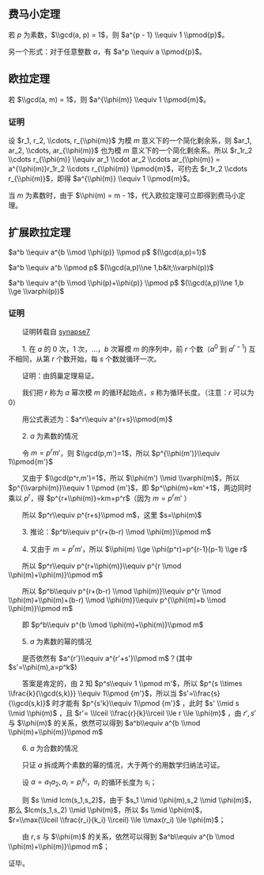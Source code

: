 ## 费马小定理

若 $p$ 为素数，$\\gcd(a, p) = 1$，则 $a^{p - 1} \\equiv 1 \\pmod{p}$。

另一个形式：对于任意整数 $a$，有 $a^p \\equiv a \\pmod{p}$。

## 欧拉定理

若 $\\gcd(a, m) = 1$，则 $a^{\\phi(m)} \\equiv 1 \\pmod{m}$。

### 证明

设 $r_1, r_2, \\cdots, r_{\\phi(m)}$ 为模 $m$ 意义下的一个简化剩余系，则 $ar_1, ar_2, \\cdots, ar_{\\phi(m)}$ 也为模 $m$ 意义下的一个简化剩余系。所以 $r_1r_2 \\cdots r_{\\phi(m)} \\equiv ar_1 \\cdot ar_2 \\cdots ar_{\\phi(m)} = a^{\\phi(m)}r_1r_2 \\cdots r_{\\phi(m)} \\pmod{m}$，可约去 $r_1r_2 \\cdots r_{\\phi(m)}$，即得 $a^{\\phi(m)} \\equiv 1 \\pmod{m}$。

当 $m$ 为素数时，由于 $\\phi(m) = m - 1$，代入欧拉定理可立即得到费马小定理。

## 扩展欧拉定理

$a^b \\equiv a^{b \\mod \\phi(p)} \\pmod p$   $(\\gcd(a,p)=1)$

$a^b \\equiv a^b \\pmod p$   $(\\gcd(a,p)\\ne 1,b&lt;\\varphi(p))$

$a^b \\equiv a^{b \\mod \\phi(p)+\\phi(p)} \\pmod p$  $(\\gcd(a,p)\\ne 1,b \\ge  \\varphi(p))$

### 证明

　　证明转载自 [synapse7](http://blog.csdn.net/synapse7/article/details/19610361)

　　1. 在 $a$ 的 $0$ 次，$1$ 次，...，$b$ 次幂模 $m$ 的序列中，前 $r$ 个数（$a^0$ 到 $a^{r-1}$) 互不相同，从第 $r$ 个数开始，每 $s$ 个数就循环一次。

　　证明：由鸽巢定理易证。

　　我们把 $r$ 称为 $a$ 幂次模 $m$ 的循环起始点，$s$ 称为循环长度。（注意：$r$ 可以为 $0$）

　　用公式表述为：$a^r\\equiv a^{r+s}\\pmod{m}$ 

　　2.  $a$ 为素数的情况

　　令 $m=p^rm'$，则 $\\gcd(p,m')=1$，所以 $p^{\\phi(m')}\\equiv 1\\pmod{m'}$ 

　　又由于 $\\gcd(p^r,m')=1$，所以 $\\phi(m') \\mid \\varphi(m)$，所以 $p^{\\varphi(m)}\\equiv 1 \\pmod {m'}$，即 $p^\\phi(m)=km'+1$，两边同时乘以 $p^r$，得 $p^{r+\\phi(m)}=km+p^r$（因为 $m=p^rm'$ ）

　　所以 $p^r\\equiv p^{r+s}\\pmod m$，这里 $s=\\phi(m)$

　　3. 推论：$p^b\\equiv p^{r+(b-r) \\mod \\phi(m)}\\pmod m$ 

　　4. 又由于 $m=p^rm'$，所以 $\\phi(m) \\ge  \\phi(p^r)=p^{r-1}(p-1) \\ge r$ 

　　所以 $p^r\\equiv p^{r+\\phi(m)}\\equiv p^{r \\mod \\phi(m)+\\phi(m)}\\pmod m$ 

　　所以 $p^b\\equiv p^{r+(b-r) \\mod \\phi(m)}\\equiv p^{r \\mod \\phi(m)+\\phi(m)+(b-r) \\mod \\phi(m)}\\equiv p^{\\phi(m)+b \\mod \\phi(m)}\\pmod m$ 

　　即 $p^b\\equiv p^{b \\mod \\phi(m)+\\phi(m)}\\pmod m$ 

　　5.  $a$ 为素数的幂的情况

　　是否依然有 $a^{r'}\\equiv a^{r'+s'}\\pmod m$？(其中 $s'=\\phi(m),a=p^k$)

　　答案是肯定的，由 2 知 $p^s\\equiv 1 \\pmod m'$，所以 $p^{s \\times \\frac{k}{\\gcd(s,k)}} \\equiv 1\\pmod {m'}$，所以当 $s'=\\frac{s}{\\gcd(s,k)}$ 时才能有 $p^{s'k}\\equiv 1\\pmod {m'}$ ，此时 $s' \\mid s \\mid \\phi(m)$ ，且 $r'= \\lceil \\frac{r}{k}\\rceil \\le r \\le \\phi(m)$ ，由 $r',s'$ 与 $\\phi(m)$ 的关系，依然可以得到 $a^b\\equiv a^{b \\mod \\phi(m)+\\phi(m)}\\pmod m$

　　6.  $a$ 为合数的情况

　　只证 $a$ 拆成两个素数的幂的情况，大于两个的用数学归纳法可证。

　　设 $a=a_1a_2,a_i=p_i^{k_i}$，$a_i$ 的循环长度为 $s_i$；

　　则 $s \\mid lcm(s_1,s_2)$，由于 $s_1 \\mid \\phi(m),s_2 \\mid \\phi(m)$，那么 $lcm(s_1,s_2) \\mid \\phi(m)$，所以 $s \\mid \\phi(m)$， $r=\\max(\\lceil \\frac{r_i}{k_i} \\rceil) \\le \\max(r_i) \\le \\phi(m)$；

　　由 $r,s$ 与 $\\phi(m)$ 的关系，依然可以得到 $a^b\\equiv a^{b \\mod \\phi(m)+\\phi(m)}\\pmod m$；

证毕。
